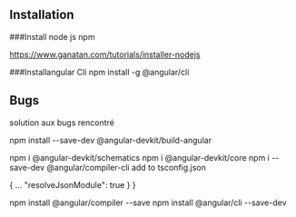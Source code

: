 ## Installation

###Install node js npm

https://www.ganatan.com/tutorials/installer-nodejs

###Installangular Cli
npm install -g @angular/cli


## Bugs
solution aux bugs rencontré 

npm install --save-dev @angular-devkit/build-angular

npm i @angular-devkit/schematics
npm i @angular-devkit/core
npm i --save-dev @angular/compiler-cli
add to tsconfig.json

{
	...
    "resolveJsonModule": true
  }
}

npm install @angular/compiler --save
npm install @angular/cli --save-dev